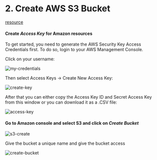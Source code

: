 # 2. Create AWS S3 Bucket

[resource](https://stackabuse.com/uploading-files-to-aws-s3-with-node-js/)

#### Create _Access Key_ for Amazon resources

To get started, you need to generate the AWS Security Key Access Credentials first. To do so, login to your AWS Management Console.

Click on your username:

![my-credentials](http://d1ih00e1ckr8rk.cloudfront.net/aws-starter/aws-my-credentials.png)

Then select Access Keys -> Create New Access Key:

![create-key](https://stackabuse.s3.amazonaws.com/media/uploading-files-to-s3-with-nodejs-2.png)

After that you can either copy the Access Key ID and Secret Access Key from this window or you can download it as a .CSV file:

![access-key](https://stackabuse.s3.amazonaws.com/media/uploading-files-to-s3-with-nodejs-3.png)


#### Go to Amazon console and select S3 and click on _Create Bucket_

![s3-create](https://d1ih00e1ckr8rk.cloudfront.net/resources/images/uploaded-images/600c8fc883216f18e2f27bc6.png)


Give the bucket a unique name and give the bucket access

![create-bucket](http://d1ih00e1ckr8rk.cloudfront.net/aws-starter/create-s3-bucket.png)



